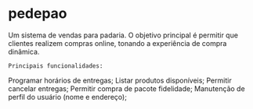 # pedepao
Um sistema de vendas para padaria. O objetivo principal é permitir que clientes realizem compras online, tonando a experiência de compra dinâmica.

	Principais funcionalidades:
Programar horários de entregas;
Listar produtos disponíveis;
Permitir cancelar entregas;
Permitir compra de pacote fidelidade;
Manutenção de perfil do usuário (nome e endereço);
